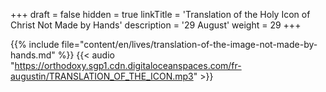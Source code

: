 +++
draft = false
hidden = true
linkTitle = 'Translation of the Holy Icon of Christ Not Made by Hands'
description = '29 August'
weight = 29
+++

{{% include file="content/en/lives/translation-of-the-image-not-made-by-hands.md" %}}
{{< audio "https://orthodoxy.sgp1.cdn.digitaloceanspaces.com/fr-augustin/TRANSLATION_OF_THE_ICON.mp3" >}}
